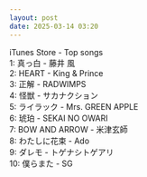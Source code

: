 ```yaml
---
layout: post
date: 2025-03-14 03:20
---
```


iTunes Store - Top songs<br />
1: 真っ白 - 藤井 風<br />
2: HEART - King & Prince<br />
3: 正解 - RADWIMPS<br />
4: 怪獣 - サカナクション<br />
5: ライラック - Mrs. GREEN APPLE<br />
6: 琥珀 - SEKAI NO OWARI<br />
7: BOW AND ARROW - 米津玄師<br />
8: わたしに花束 - Ado<br />
9: ダレモ - トゲナシトゲアリ<br />
10: 僕らまた - SG<br />
